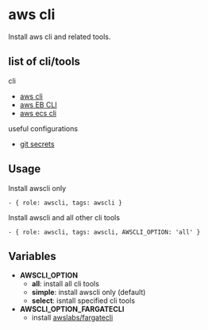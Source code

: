 aws cli
==============================

Install aws cli and related tools.

## list of cli/tools

cli

* [aws cli](https://github.com/aws/aws-cli)
* [aws EB CLI](https://pypi.org/project/awsebcli/)
* [aws ecs cli](https://github.com/aws/amazon-ecs-cli)

useful configurations

* [git secrets](https://github.com/awslabs/git-secrets)

## Usage

Install awscli only
```
- { role: awscli, tags: awscli }
```


Install awscli and all other cli tools
```
- { role: awscli, tags: awscli, AWSCLI_OPTION: 'all' }
```


## Variables

* **AWSCLI_OPTION**
  * **all**: install all cli tools
  * **simple**: install awscli only (default)
  * **select**: isntall specified cli tools
* **AWSCLI_OPTION_FARGATECLI**
  * install [awslabs/fargatecli](https://github.com/awslabs/fargatecli)
